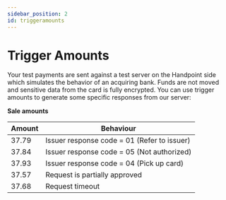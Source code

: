 ```yaml
---
sidebar_position: 2
id: triggeramounts
---
```


# Trigger Amounts

Your test payments are sent against a test server on the Handpoint side which simulates the behavior of an acquiring bank. Funds are not moved and sensitive data from the card is fully encrypted. You can use trigger amounts to generate some specific responses from our server:


**Sale amounts**

| Amount      | Behaviour |
| ----------- | ----------- |
| 37.79      | Issuer response code = 01 (Refer to issuer)       |
| 37.84      | Issuer response code = 05 (Not authorized)        |
| 37.93      | Issuer response code = 04 (Pick up card)       |
| 37.57      | Request is partially approved        |
| 37.68      | Request timeout       |